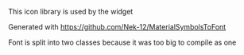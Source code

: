 This icon library is used by the widget

Generated with https://github.com/Nek-12/MaterialSymbolsToFont

Font is split into two classes because it was too big to compile as one
